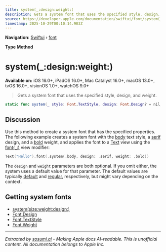 ```yaml
---
title: system(_:design:weight:)
description: Gets a system font that uses the specified style, design, and weight.
source: https://developer.apple.com/documentation/swiftui/font/system(_:design:weight:)
timestamp: 2025-10-29T00:10:14.903Z
---
```


**Navigation:** [Swiftui](/documentation/swiftui) › [font](/documentation/swiftui/font)

**Type Method**

# system(_:design:weight:)

**Available on:** iOS 16.0+, iPadOS 16.0+, Mac Catalyst 16.0+, macOS 13.0+, tvOS 16.0+, visionOS 1.0+, watchOS 9.0+

> Gets a system font that uses the specified style, design, and weight.

```swift
static func system(_ style: Font.TextStyle, design: Font.Design? = nil, weight: Font.Weight? = nil) -> Font
```

## Discussion

Use this method to create a system font that has the specified properties. The following example creates a system font with the [body](/documentation/swiftui/font/textstyle/body) text style, a [serif](/documentation/swiftui/font/design/serif) design, and a [bold](/documentation/swiftui/font/weight/bold) weight, and applies the font to a [Text](/documentation/swiftui/text) view using the [font(_:)](/documentation/swiftui/view/font(_:)) view modifier:

```swift
Text("Hello").font(.system(.body, design: .serif, weight: .bold))
```

The `design` and `weight` parameters are both optional. If you omit either, the system uses a default value for that parameter. The default values are typically [default](/documentation/swiftui/font/design/default) and [regular](/documentation/swiftui/font/weight/regular), respectively, but might vary depending on the context.

## Getting system fonts

- [system(size:weight:design:)](/documentation/swiftui/font/system(size:weight:design:)-697b2)
- [Font.Design](/documentation/swiftui/font/design)
- [Font.TextStyle](/documentation/swiftui/font/textstyle)
- [Font.Weight](/documentation/swiftui/font/weight)

---

*Extracted by [sosumi.ai](https://sosumi.ai) - Making Apple docs AI-readable.*
*This is unofficial content. All documentation belongs to Apple Inc.*
